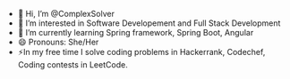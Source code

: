 - 👋 Hi, I’m @ComplexSolver
- 👀 I’m interested in Software Developement and Full Stack Development
- 🌱 I’m currently learning Spring framework, Spring Boot, Angular
- 😄 Pronouns: She/Her
- ⚡In my free time I solve coding problems in Hackerrank, Codechef, Coding contests in LeetCode.
<!---
ComplexSolver/ComplexSolver is a ✨ special ✨ repository because its `README.md` (this file) appears on your GitHub profile.
You can click the Preview link to take a look at your changes.
--->
